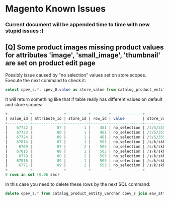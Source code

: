 # Magento Known Issues
### Current document will be appended time to time with new stupid issues :)

## [Q] Some product images missing product values for attributes 'image', 'small_image', 'thumbnail' are set on product edit page
Possibly issue caused by "no selection" values set on store scopes.
Execute the next command to check it:
```sql
select cpev_s.*, cpev_0.value as store_value from catalog_product_entity_varchar cpev_s join eav_attribute ea on cpev_s.attribute_id = ea.attribute_id left join catalog_product_entity_varchar cpev_0 on cpev_0.row_id = cpev_s.row_id and cpev_0.attribute_id = cpev_s.attribute_id and cpev_0.store_id = 0 where cpev_s.value = 'no_selection' and ea.attribute_code in ('image', 'small_image', 'thumbnail') and cpev_s.store_id > 0 and cpev_s.value != cpev_0.value and cpev_s.value = 'no_selection';
```
It will return something like that if table really has different values on default and store scopes:
```sql
+----------+--------------+----------+--------+--------------+----------------------------+
| value_id | attribute_id | store_id | row_id | value        | store_value                |
+----------+--------------+----------+--------+--------------+----------------------------+
|    67722 |           87 |        1 |    481 | no_selection | /3/5/355sss1_main.jpg      |
|    67723 |           88 |        1 |    481 | no_selection | /3/5/355sss1_main.jpg      |
|    67724 |           89 |        1 |    481 | no_selection | /3/5/355sss1_main.jpg      |
|    67814 |           87 |        1 |    503 | no_selection | /s/k/skb2031_main.jpg      |
|     6769 |           87 |        2 |    503 | no_selection | /s/k/skb2031_main.jpg      |
|    67815 |           88 |        1 |    503 | no_selection | /s/k/skb2031_main.jpg      |
|     6770 |           88 |        2 |    503 | no_selection | /s/k/skb2031_main.jpg      |
|    67816 |           89 |        1 |    503 | no_selection | /s/k/skb2031_main.jpg      |
|     6771 |           89 |        2 |    503 | no_selection | /s/k/skb2031_main.jpg      |
+----------+--------------+----------+--------+--------------+----------------------------+
9 rows in set (0.06 sec)
```
In this case you need to delete these rows by the next SQL command:
```sql
delete cpev_s.* from catalog_product_entity_varchar cpev_s join eav_attribute ea on cpev_s.attribute_id = ea.attribute_id left join catalog_product_entity_varchar cpev_0 on cpev_0.row_id = cpev_s.row_id and cpev_0.attribute_id = cpev_s.attribute_id and cpev_0.store_id = 0 where cpev_s.value = 'no_selection' and ea.attribute_code in ('image', 'small_image', 'thumbnail') and cpev_s.store_id > 0 and cpev_s.value != cpev_0.value and cpev_s.value = 'no_selection';
```